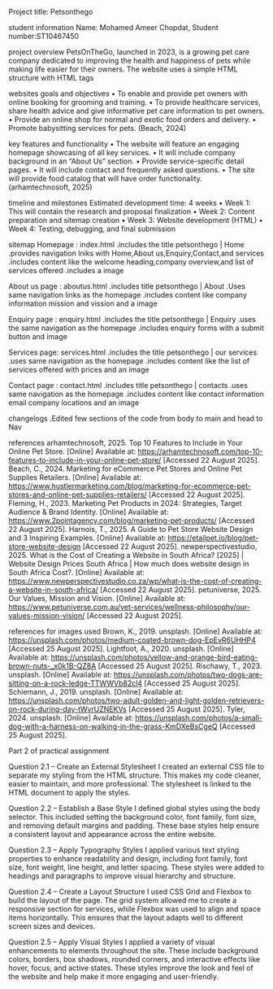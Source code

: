 Project title: Petsonthego

student information
Name: Mohamed Ameer Chopdat, Student number:ST10467450

project overview
PetsOnTheGo, launched in 2023, is a growing pet care company dedicated to improving the health and happiness of pets while making life easier for their owners.
The website uses a simple HTML structure with HTML tags

websites goals and objectives
•	To enable and provide pet owners with online booking for grooming and training.
•	To provide healthcare services, share health advice and give informative pet care information to pet owners. 
•	Provide an online shop for normal and exotic food orders and delivery.
•	Promote babysitting services for pets. (Beach, 2024)

key features and functionality
•	The website will feature an engaging homepage showcasing of all key services.
•	It will include company background in an “About Us” section.
•	Provide service-specific detail pages.
•	It will include contact and frequently asked questions.
•	The site will provide food catalog that will have order functionality. (arhamtechnosoft, 2025)

timeline and milestones
Estimated development time: 4 weeks
•	Week 1: This will contain the research and proposal finalization
•	Week 2: Content preparation and sitemap creation
•	Week 3: Website development (HTML)
•	Week 4: Testing, debugging, and final submission

sitemap
Homepage : index.html
.includes the title petsonthego | Home 
.provides navigation lniks with Home,About us,Enquiry,Contact,and services
.includes content like the welcome heading,company overview,and list of services offered
.includes a image

About us page : aboutus.html
.includes title petsonthego | About
.Uses same navigation links as the homepage
.includes content like company information mission and vission and a image

Enquiry page : enquiry.html
.includes the title petsonthego | Enquiry 
.uses the same navigation as the homepage
.includes enquiry forms with a submit button and image

Services page: services.html
.includes the title petsonthego | our services
.uses same navigation as the homepage
.includes content like the list of services offered with prices and an image

Contact page : contact.html
.includes title petsonthego | contacts
.uses same navigation as the homepage
.includes content like contact information email company locations and an image 

changelogs 
.Edited few sections of the code from body to main and head to Nav

references
arhamtechnosoft, 2025. Top 10 Features to Include in Your Online Pet Store. [Online] 
Available at: https://arhamtechnosoft.com/top-10-features-to-include-in-your-online-pet-store/
[Accessed 22 August 2025].
Beach, C., 2024. Marketing for eCommerce Pet Stores and Online Pet Supplies Retailers. [Online] 
Available at: https://www.hustlermarketing.com/blog/marketing-for-ecommerce-pet-stores-and-online-pet-supplies-retailers/
[Accessed 22 August 2025].
Fleming, H., 2023. Marketing Pet Products in 2024: Strategies, Target Audience & Brand Identity. [Online] 
Available at: https://www.2pointagency.com/blog/marketing-pet-products/
[Accessed 22 August 2025].
Harnois, T., 2025. A Guide to Pet Store Website Design and 3 Inspiring Examples. [Online] 
Available at: https://etailpet.io/blog/pet-store-website-design
[Accessed 22 August 2025].
newperspectivestudio, 2025. What is the Cost of Creating a Website in South Africa? [2025] | Website Design Prices South Africa | How much does website design in South Africa Cost?. [Online] 
Available at: https://www.newperspectivestudio.co.za/wp/what-is-the-cost-of-creating-a-website-in-south-africa/
[Accessed 22 August 2025].
petuniverse, 2025. Our Values, Mission and Vision. [Online] 
Available at: https://www.petuniverse.com.au/vet-services/wellness-philosophy/our-values-mission-vision/
[Accessed 22 August 2025].

references for images used
Brown, K., 2019. unsplash. [Online] 
Available at: https://unsplash.com/photos/medium-coated-brown-dog-EpEvR6UHHP4
[Accessed 25 August 2025].
Lightfoot, A., 2020. unsplash. [Online] 
Available at: https://unsplash.com/photos/yellow-and-orange-bird-eating-brown-nuts-_x0k1B-QZ8A
[Accessed 25 August 2025].
Rischawy, T., 2023. unsplash. [Online] 
Available at: https://unsplash.com/photos/two-dogs-are-sitting-on-a-rock-ledge-TTWWVb82cl4
[Accessed 25 August 2025].
Schiemann, J., 2019. unsplash. [Online] 
Available at: https://unsplash.com/photos/two-adult-golden-and-light-golden-retrievers-on-rock-during-day-tWvrUZNEKVs
[Accessed 25 August 2025].
Tyler, 2024. unsplash. [Online] 
Available at: https://unsplash.com/photos/a-small-dog-with-a-harness-on-walking-in-the-grass-KmDXeBsCgeQ
[Accessed 25 August 2025].

Part 2 of practical assignment

Question 2.1 – Create an External Stylesheet
I created an external CSS file to separate my styling from the HTML structure. This makes my code cleaner, easier to maintain, and more professional. The stylesheet is linked to the HTML document to apply the styles.

Question 2.2 – Establish a Base Style
I defined global styles using the body selector. This included setting the background color, font family, font size, and removing default margins and padding. These base styles help ensure a consistent layout and appearance across the entire website.

Question 2.3 – Apply Typography Styles
I applied various text styling properties to enhance readability and design, including font family, font size, font weight, line height, and letter spacing. These styles were added to headings and paragraphs to improve visual hierarchy and structure.

Question 2.4 – Create a Layout Structure
I used CSS Grid and Flexbox to build the layout of the page. The grid system allowed me to create a responsive section for services, while Flexbox was used to align and space items horizontally. This ensures that the layout adapts well to different screen sizes and devices.

Question 2.5 – Apply Visual Styles
I applied a variety of visual enhancements to elements throughout the site. These include background colors, borders, box shadows, rounded corners, and interactive effects like hover, focus, and active states. These styles improve the look and feel of the website and help make it more engaging and user-friendly.













